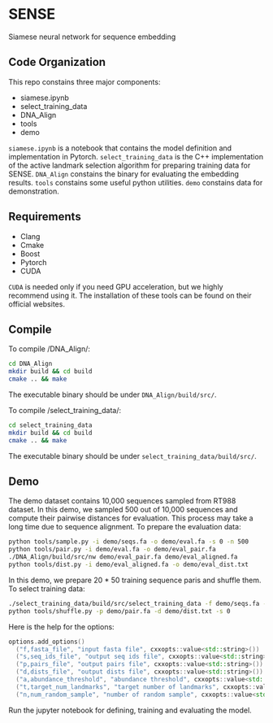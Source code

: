# SENSE
Siamese neural network for sequence embedding

## Code Organization

This repo constains three major components:
* siamese.ipynb 
* select_training_data
* DNA_Align
* tools
* demo

`siamese.ipynb` is a notebook that contains the model definition and implementation in Pytorch.
`select_training_data` is the C++ implementation of the active landmark selection algorithm for preparing training data for SENSE.
`DNA_Align` constains the binary for evaluating the embedding results.
`tools` constains some useful python utilities.
`demo` constains data for demonstration.


## Requirements

* Clang
* Cmake
* Boost
* Pytorch
* CUDA

`CUDA` is needed only if you need GPU acceleration, but we highly recommend using it. The installation of these tools can be found on their official websites.

## Compile

To compile /DNA_Align/:
```bash
cd DNA_Align
mkdir build && cd build
cmake .. && make
```
The executable binary should be under `DNA_Align/build/src/`.


To compile /select_training_data/:
```bash
cd select_training_data
mkdir build && cd build
cmake .. && make
```
The executable binary should be under `select_training_data/build/src/`.

## Demo

The demo dataset contains 10,000 sequences sampled from RT988 dataset.
In this demo, we sampled 500 out of 10,000 sequences and compute their pairwise distances for evaluation.
This process may take a long time due to sequence alignment.
To prepare the evaluation data:

```bash
python tools/sample.py -i demo/seqs.fa -o demo/eval.fa -s 0 -n 500
python tools/pair.py -i demo/eval.fa -o demo/eval_pair.fa
./DNA_Align/build/src/nw demo/eval_pair.fa demo/eval_aligned.fa
python tools/dist.py -i demo/eval_aligned.fa -o demo/eval_dist.txt
```

In this demo, we prepare 20 * 50 training sequence paris and shuffle them.
To select training data:
```bash
./select_training_data/build/src/select_training_data -f demo/seqs.fa -s demo/seqs_ids.txt -p demo/pair.fa -d demo/dist.txt -a 1 -t 20 -n 500
python tools/shuffle.py -p demo/pair.fa -d demo/dist.txt -s 0
```

Here is the help for the options:
```cpp
options.add_options()
  ("f,fasta_file", "input fasta file", cxxopts::value<std::string>())
  ("s,seq_ids_file", "output seq ids file", cxxopts::value<std::string>())
  ("p,pairs_file", "output pairs file", cxxopts::value<std::string>())
  ("d,dists_file", "output dists file", cxxopts::value<std::string>())
  ("a,abundance_threshold", "abundance threshold", cxxopts::value<std::size_t>())
  ("t,target_num_landmarks", "target number of landmarks", cxxopts::value<std::size_t>())
  ("n,num_random_sample", "number of random sample", cxxopts::value<std::size_t>())
```

Run the jupyter notebook for defining, training and evaluating the model.
